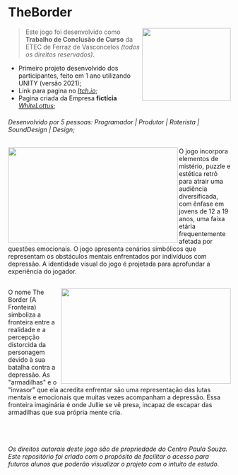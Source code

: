 # TheBorder
<img align="right" width="200" height="165" src="https://github.com/Marang0ni/TheBorderGame/assets/133555915/1fbbc53f-5744-4430-b2e5-e7d6ca313606"></a>

> Este jogo foi desenvolvido como __Trabalho de Conclusão de Curso__ da ETEC de Ferraz de Vasconcelos *(todos os direitos reservados)*.
- Primeiro projeto desenvolvido dos participantes, feito em 1 ano utilizando UNITY (versão 2021);
- Link para pagina no [_Itch.io_]();
- Pagina criada da Empresa __fictícia__ [_WhiteLottus_](https://www.instagram.com/white__lottus/?hl=pt-br);
###### Desenvolvido por 5 pessoas: Programador | Produtor | Roterista | SoundDesign | Design; 
##

<img align="left" width="384" height="216" src="https://github.com/Marang0ni/TheBorderGame/assets/133555915/f354a264-84d9-4469-a686-a64d3d281992"></a>

 O jogo incorpora elementos de mistério, puzzle e estética retrô para atrair uma audiência diversificada, com ênfase em jovens de 12 a 19 anos, uma faixa etária frequentemente afetada por questões emocionais. O jogo apresenta cenários simbólicos que representam os obstáculos mentais enfrentados por indivíduos com depressão. A identidade visual do jogo é projetada para aprofundar a experiência do jogador. 
##


<img align="right" width="384" height="216" src="https://github.com/Marang0ni/TheBorderGame/assets/133555915/c29f22cf-f0e9-4d20-8290-c7bf9b23e730"></a>
  
  O nome The Border (A Fronteira) simboliza a fronteira entre a realidade e a percepção distorcida da personagem devido à sua batalha contra a depressão. As "armadilhas" e o "invasor" que ela acredita enfrentar são uma representação das lutas mentais e emocionais que muitas vezes acompanham a depressão. Essa fronteira imaginária é onde Jullie se vê presa, incapaz de escapar das armadilhas que sua própria mente cria.
##

&nbsp;
 ###### _Os direitos autorais deste jogo são de propriedade do Centro Paula Souza. Este repositório foi criado com o propósito de facilitar o acesso para futuros alunos que poderão visualizar o projeto com o intuito de estudo._


